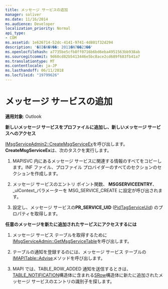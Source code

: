 ```yaml
---
title: メッセージ サービスの追加
manager: soliver
ms.date: 11/16/2014
ms.audience: Developer
localization_priority: Normal
api_type:
- COM
ms.assetid: 1e626714-52dc-4141-9741-4d801f32d294
description: '�ŏI�X�V��: 2011�N7��23��'
ms.openlocfilehash: a7735be5cfb8ff0716b6bd6eba4951563bb938ab
ms.sourcegitcommit: 9d60cd82b5413446e5bc8ace2cd689f683fb41a7
ms.translationtype: MT
ms.contentlocale: ja-JP
ms.lasthandoff: 06/11/2018
ms.locfileid: "19799626"
---
```

# <a name="adding-a-message-service"></a>メッセージ サービスの追加

  
  
**適用対象**: Outlook 
  
 **新しいメッセージ サービスをプロファイルに追加し、新しいメッセージ サービスへのアクセス**
  
[IMsgServiceAdmin2::CreateMsgServiceEx](imsgserviceadmin2-createmsgserviceex.md)を呼び出します。 **CreateMsgServiceEx**は、次のタスクを実行します。 
  
1. MAPISVC 内にあるメッセージ サービスに関連する情報のすべてをコピーします。INF ファイル、プロファイル プロバイダーのすべてのセクションのセクションを作成します。
    
2. メッセージ サービスのエントリ ポイント関数、 **MSGSERVICEENTRY**、 _ulContext_パラメーターを MSG_SERVICE_CREATE に設定が呼び出されます。 
    
3. 設定し、メッセージ サービスの**PR_SERVICE_UID** ([PidTagServiceUid](pidtagserviceuid-canonical-property.md)) のプロパティを取得します。
    
 **任意のメッセージを新たに追加されたサービスにアクセスするには**
  
1. メッセージ サービス テーブルを取得するために[IMsgServiceAdmin::GetMsgServiceTable](imsgserviceadmin-getmsgservicetable.md)を呼び出します。 
    
2. テーブルの通知を登録するのには、メッセージ サービス テーブルの[IMAPITable::Advise](imapitable-advise.md)メソッドを呼び出します。 
    
3. MAPI では、TABLE_ROW_ADDED 通知を送信するときは、 [TABLE_NOTIFICATION](table_notification.md)構造体に含まれる[SRow](srow.md)構造体に新たに追加されたメッセージ サービスのエントリの識別子を探します。 
    

